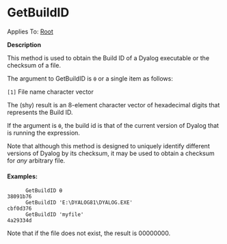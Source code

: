 




<h1 class="heading"><span class="name">GetBuildID</span></h1>

Applies To: [Root](./root.md)


**Description**


This method is used to obtain the Build ID of a Dyalog executable or the checksum of a file.




The argument to GetBuildID is `⍬` or a
single item as follows:


`[1]` File name character vector



The (shy) result is an 8-element character vector of hexadecimal digits that
represents the Build ID.


If the argument is `⍬`, the build id is
that of the current version of Dyalog that is running the expression.


Note that although this method is designed to uniquely identify different
versions of Dyalog by its checksum, it may be used to obtain a checksum
for *any* arbitrary file.

#### Examples:
```apl
      GetBuildID ⍬
38091b76
      GetBuildID 'E:\DYALOG81\DYALOG.EXE'
cbf0d376
      GetBuildID 'myfile'
4a29334d
```


Note that if the file does not exist, the result is 00000000.


